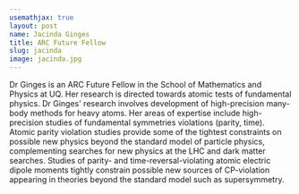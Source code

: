 ```yaml
---
usemathjax: true
layout: post
name: Jacinda Ginges
title: ARC Future Fellow
slug: jacinda
image: jacinda.jpg
---
```



Dr Ginges is an ARC Future Fellow in the School of Mathematics and Physics at UQ. Her research is directed towards atomic tests of fundamental physics. Dr Ginges' research involves development of high-precision many-body methods for heavy atoms. Her areas of expertise include high-precision studies of fundamental symmetries violations (parity, time). Atomic parity violation studies provide some of the tightest constraints on possible new physics beyond the standard model of particle physics, complementing searches for new physics at the LHC and dark matter searches. Studies of parity- and time-reversal-violating atomic electric dipole moments tightly constrain possible new sources of CP-violation appearing in theories beyond the standard model such as supersymmetry.
